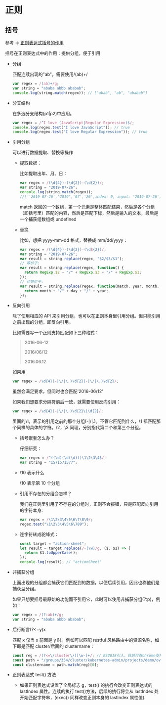 # 正则

## 括号

参考 -> [正则表达式括号的作用](https://zhuanlan.zhihu.com/p/27355118)

括号在正则表达式中的作用：提供分组，便于引用

- 分组

  匹配连续出现的"ab"，需要使用/(ab)+/

  ```javascript
  var regex = /(ab)+/g;
  var string = "ababa abbb ababab";
  console.log(string.match(regex)); // ["abab", "ab", "ababab"]
  ```

- 分支结构

  在多选分支结构(p1|p2)中应用。

  ```javascript
  var regex = /^I love (JavaScript|Regular Expression)$/;
  console.log(regex.test("I love JavaScript")); // true
  console.log(regex.test("I love Regular Expression")); // true
  ```

- 引用分组

  可以进行数据提取、替换等操作

  - 提取数据：

    比如提取出年、月、日：

    ```javascript
    var regex = /(\d{4})-(\d{2})-(\d{2})/;
    var string = "2019-07-26";
    console.log(string.match(regex));
    //[ '2019-07-26','2019','07','26',index: 0, input: '2019-07-26', groups: undefined ]
    ```

    match 返回的一个数组，第一个元素是整体匹配结果，然后是各个分组（即括号里）匹配的内容，然后是匹配下标，然后是输入的文本，最后是一个捕获组数组或 undefined

  - 替换

    比如，想把 yyyy-mm-dd 格式，替换成 mm/dd/yyyy：

    ```javascript
    var regex = /(\d{4})-(\d{2})-(\d${2})/;
    var string = "2019-07-26";
    var result = string.replace(regex, "$2/$3/$1");
    // 等价于:
    var result = string.replace(regex, function() {
      return RegExp.$2 + "/" + RegExp.$3 + "/" + RegExp.$1;
    });
    // 也等价于:
    var result = string.replace(regex, function(match, year, month, day) {
      return month + "/" + day + "/" + year;
    });
    ```

- 反向引用

  除了使用相应的 API 来引用分组，也可以在正则本身里引用分组。但只能引用之前出现的分组，即反向引用。

  比如需要写一个正则支持匹配如下三种格式：

  > 2016-06-12
  >
  > 2016/06/12
  >
  > 2016.06.12

  如果用

  ```javascript
  var regex = /\d{4}(-|\/|\.)\d{2}(-|\/|\.)\d{2}/;
  ```

  虽然会满足要求，但同时也会匹配'2016-06/12'

  如果我们想要求分隔符前后一致，就需要使用反向引用：

  ```javascript
  var regex = /\d{4}(-|\/|\.)\d{2}\1\d{2}/;
  ```

  里面的\1，表示的引用之前的那个分组(-|\/|\.)。不管它匹配到什么，\1 都匹配那个同样的具体的字符。\2，\3 同理，分别指代第二个和第三个分组。

  - 括号嵌套怎么办？

    仔细研究：

    ```javascript
    var regex = /^((\d)(\d(\d)))\1\2\3\4$/;
    var string = "1571571577";
    ```

  - \10 表示什么

    \10 表示第 10 个分组

  - 引用不存在的分组会怎样？

    我们在正则里引用了不存在的分组时，正则不会报错，只是匹配反向引用的字符本身:

    ```javascript
    var regex = /\1\2\3\4\5\6\7\8\9/;
    regex.test("\1\2\3\4\5\6\789");
    ```

  - 连字符转成驼峰式：

    ```javascript
    const target = "action-sheet";
    let result = target.replace(/-(\w)/g, ($, $1) => {
      return $1.toUpperCase();
    });
    console.log(result); // "actionSheet"
    ```

- 非捕获分组

  上面出现的分组都会捕获它们匹配到的数据，以便后续引用，因此也称他们是捕获型分组。

  如果只想要括号最原始的功能而不引用它，此时可以使用非捕获分组(?:p)，例如：

  ```javascript
  var regex = /(?:ab)+/g;
  var string = "ababa abbb ababab";
  ```

- 后行断言(?<=y)x

  匹配 x 仅当 x 前面是 y 时。例如可以匹配 restful 风格路由中的资源名称，如下即是匹配 cluster/后面的 clustername：

  ```javascript
  const reg = /(?<=\/cluster\/)[\w-]+/; // ES2018引入，目前只有chrome支持
  const path = "/groups/354/cluster/kubernetes-admin/projects/demo/overview";
  const clustername = path.match(reg)[0];
  ```

- 正则表达式 test() 方法

  - 如果正则表达式设置了全局标志 g，test() 的执行会改变正则表达式的 lastIndex 属性。连续的执行 test()方法，后续的执行将会从 lastIndex 处开始匹配字符串，(exec() 同样改变正则本身的 lastIndex 属性值).
